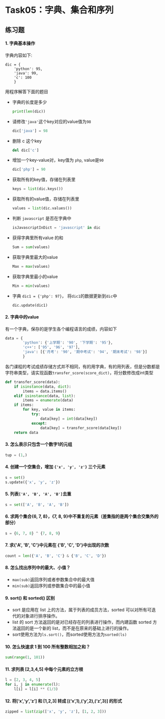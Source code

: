 # Task05：字典、集合和序列

## 练习题

#### 1. 字典基本操作

字典内容如下:

```
dic = {
    'python': 95,
    'java': 99,
    'c': 100
    }
```

用程序解答下面的题目

- 字典的长度是多少

  ```python
  print(len(dic))
  ```

- 请修改`'java'`这个key对应的value值为`98`

  ```python
  dic['java'] = 98
  ```

- 删除 c 这个key

  ```python
  del dic['c']
  ```

- 增加一个key-value对，key值为 `php`, value是`90`

  ```python
  dic['php'] = 90
  ```

- 获取所有的key值，存储在列表里

  ```python
  keys = list(dic.keys())
  ```

- 获取所有的value值，存储在列表里

  ```python
  values = list(dic.values())
  ```

- 判断 `javascript` 是否在字典中

  ```python
  isJavascriptInDict = 'javascript' in dic
  ```

- 获得字典里所有value 的和

  ```python
  Sum = sum(values)
  ```

- 获取字典里最大的value

  ```python
  Max = max(values)
  ```

- 获取字典里最小的value

  ```python
  Min = min(values)
  ```

- 字典 `dic1 = {'php': 97}`， 将`dic1`的数据更新到`dic`中

  ```python
  dic.update(dic1)
  ```

#### 2. 字典中的value

有一个字典，保存的是学生各个编程语言的成绩，内容如下

```python
data = {
        'python': {'上学期': '90', '下学期': '95'},
        'c++': ['95', '96', '97'],
        'java': [{'月考': '90', '期中考试': '94', '期末考试': '98'}]
        }
```

各门课程的考试成绩存储方式并不相同，有的用字典，有的用列表，但是分数都是字符串类型，请实现函数`transfer_score(score_dict)`，将分数修改成int类型

```python
def transfer_score(data):
    if isinstance(data, dict):
        items = data.items()
    elif isinstance(data, list):
        items = enumerate(data)
    if items:
        for key, value in items:
            try:
                data[key] = int(data[key])
            except:
                data[key] = transfer_score(data[key])
    return data
```

#### 3. 怎么表示只包含⼀个数字1的元组

```python
tup = (1,)
```

#### 4. 创建一个空集合，增加 `{'x', 'y', 'z'}` 三个元素

```python
s = set()
s.update({'x', 'y', 'z'})
```

#### 5. 列表`['A', 'B', 'A', 'B']`去重

```python
s = set(['A', 'B', 'A', 'B'])
```

#### 6. 求两个集合{6, 7, 8}，{7, 8, 9}中不重复的元素（差集指的是两个集合交集外的部分）

```python
s = {6, 7, 8} ^ {7, 8, 9}
```

#### 7. 求{'A', 'B', 'C'}中元素在 {'B', 'C', 'D'}中出现的次数

```python
count = len({'A', 'B', 'C'} & {'B', 'C', 'D'})
```

#### 8. 怎么找出序列中的最大、小值？

- `max(sub)`返回序列或者参数集合中的最大值
- `min(sub)`返回序列或参数集合中的最小值

#### 9. sort() 和 sorted() 区别

- sort 是应用在 list 上的方法，属于列表的成员方法，sorted 可以对所有可迭代的对象进行排序操作。
- list 的 sort 方法返回的是对已经存在的列表进行操作，而内建函数 sorted 方法返回的是一个新的 list，而不是在原来的基础上进行的操作。
- sort使用方法为`ls.sort()`，而sorted使用方法为`sorted(ls)`

#### 10. 怎么快速求 1 到 100 所有整数相加之和？

```python
sum(range(1, 101))
```

#### 11. 求列表 [2,3,4,5] 中每个元素的立方根

```python
l = [2, 3, 4, 5]
for i, j in enumerate(l):
    l[i] = l[i] ** (1/3)
```

#### 12. 将[‘x’,‘y’,‘z’] 和 [1,2,3] 转成 [(‘x’,1),(‘y’,2),(‘z’,3)] 的形式

```python
zipped = list(zip(['x', 'y', 'z'], [1, 2, 3]))
```

